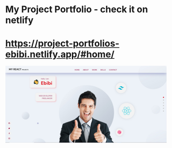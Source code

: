 # My Project Portfolio - check it on netlify

# https://project-portfolios-ebibi.netlify.app/#home/

![](frontend_sanity-myportfolio/src/assets/Profile.jpg)
